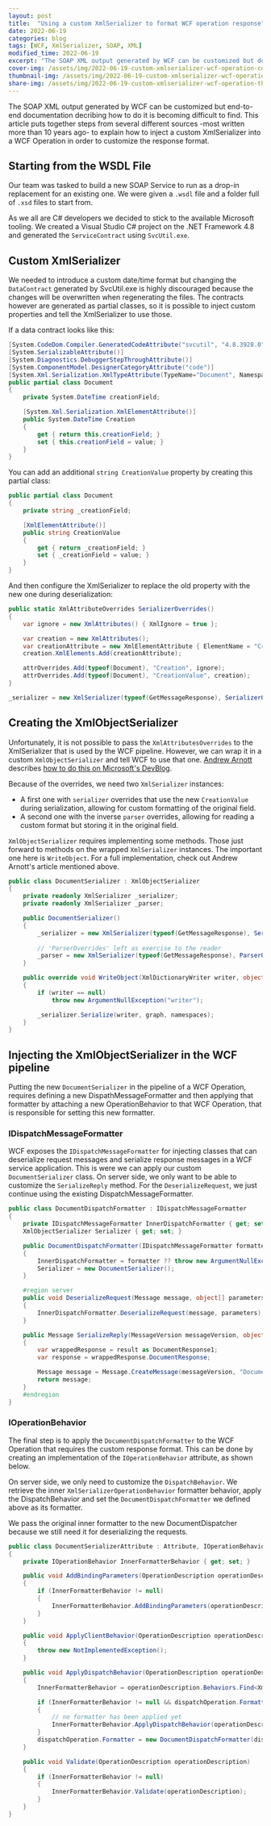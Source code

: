 ```yaml
---
layout: post
title:  "Using a custom XmlSerializer to format WCF operation response"
date: 2022-06-19
categories: blog
tags: [WCF, XmlSerializer, SOAP, XML]
modified_time: 2022-06-19
excerpt: "The SOAP XML output generated by WCF can be customized but documentation on how to do it is becoming difficult to find. This article puts together steps from several different sources to explain how to inject a custom XmlSerializer into a WCF Operation in order to customize the response."
cover-img: /assets/img/2022-06-19-custom-xmlserializer-wcf-operation-cover.jpg
thumbnail-img: /assets/img/2022-06-19-custom-xmlserializer-wcf-operation-thumb.jpg
share-img: /assets/img/2022-06-19-custom-xmlserializer-wcf-operation-thumb.jpg
---
```


The SOAP XML output generated by WCF can be customized but end-to-end documentation decribing how to do it is becoming difficult to find. This article puts together steps from several different sources -most written more than 10 years ago- to explain how to inject a custom XmlSerializer into a WCF Operation in order to customize the response format.

## Starting from the WSDL File

Our team was tasked to build a new SOAP Service to run as a drop-in replacement for an existing one. We were given a `.wsdl` file and a folder full of `.xsd` files to start from.

As we all are C# developers we decided to stick to the available Microsoft tooling. We created a Visual Studio C# project on the .NET Framework 4.8 and generated the `ServiceContract` using `SvcUtil.exe`.

## Custom XmlSerializer

We needed to introduce a custom date/time format but changing the `DataContract` generated by SvcUtil.exe is highly discouraged because the changes will be overwritten when regenerating the files. The contracts however are generated as partial classes, so it is possible to inject custom properties and tell the XmlSerializer to use those.

If a data contract looks like this:

```` csharp
[System.CodeDom.Compiler.GeneratedCodeAttribute("svcutil", "4.8.3928.0")]
[System.SerializableAttribute()]
[System.Diagnostics.DebuggerStepThroughAttribute()]
[System.ComponentModel.DesignerCategoryAttribute("code")]
[System.Xml.Serialization.XmlTypeAttribute(TypeName="Document", Namespace="...")]
public partial class Document
{
    private System.DateTime creationField;    

    [System.Xml.Serialization.XmlElementAttribute()]
    public System.DateTime Creation
    {
        get { return this.creationField; }
        set { this.creationField = value; }
    }
}
````

You can add an additional `string CreationValue` property by creating this partial class:

```` csharp
public partial class Document
{
    private string _creationField;

    [XmlElementAttribute()]
    public string CreationValue
    {
        get { return _creationField; }
        set { _creationField = value; }
    }
}
````

And then configure the XmlSerializer to replace the old property with the new one during deserialization:

```` csharp
public static XmlAttributeOverrides SerializerOverrides()
{
    var ignore = new XmlAttributes() { XmlIgnore = true };

    var creation = new XmlAttributes();
    var creationAttribute = new XmlElementAttribute { ElementName = "Creation" };
    creation.XmlElements.Add(creationAttribute);

    attrOverrides.Add(typeof(Document), "Creation", ignore);
    attrOverrides.Add(typeof(Document), "CreationValue", creation);    
}

_serializer = new XmlSerializer(typeof(GetMessageResponse), SerializerOverrides());
````

## Creating the XmlObjectSerializer

Unfortunately, it is not possible to pass the `XmlAttributesOverrides` to the XmlSerializer that is used by the WCF pipeline. However, we can wrap it in a custom `XmlObjectSerializer` and tell WCF to use that one. [Andrew Arnott](https://github.com/AArnott) describes [how to do this on Microsoft's DevBlog](https://devblogs.microsoft.com/premier-developer/using-the-xmlserializer-as-an-xmlobjectserializer-with-wcf/).

Because of the overrides, we need two `XmlSerializer` instances:
- A first one with `serializer` overrides that use the new `CreationValue` during serialization, allowing for custom formatting of the original field.
- A second one with the inverse `parser` overrides, allowing for reading a custom format but storing it in the original field.

`XmlObjectSerializer` requires implementing some methods. Those just forward to methods on the wrapped `XmlSerializer` instances. The important one here is `WriteObject`. For a full implementation, check out Andrew Arnott's article mentioned above.

```` csharp
public class DocumentSerializer : XmlObjectSerializer
{
    private readonly XmlSerializer _serializer;
    private readonly XmlSerializer _parser;

    public DocumentSerializer()
    {
        _serializer = new XmlSerializer(typeof(GetMessageResponse), SerializerOverrides());
        
        // 'ParserOverrides' left as exercise to the reader
        _parser = new XmlSerializer(typeof(GetMessageResponse), ParserOverrides()); 
    }

    public override void WriteObject(XmlDictionaryWriter writer, object graph)
    {
        if (writer == null)
            throw new ArgumentNullException("writer");

        _serializer.Serialize(writer, graph, namespaces);
    }
}
````

## Injecting the XmlObjectSerializer in the WCF pipeline

Putting the new `DocumentSerializer` in the pipeline of a WCF Operation, requires defining a new DispathMessageFormatter and then applying that formatter by attaching a new OperationBehavior to that WCF Operation, that is responsible for setting this new formatter.

### IDispatchMessageFormatter

WCF exposes the `IDispatchMessageFormatter` for injecting classes that can deserialize request messages and serialize response messages in a WCF service application. This is were we can apply our custom `DocumentSerializer` class. On server side, we only want to be able to customize the `SerializeReply` method. For the `DeserializeRequest`, we just continue using the existing DispatchMessageFormatter.

```` csharp
public class DocumentDispatchFormatter : IDispatchMessageFormatter
{
    private IDispatchMessageFormatter InnerDispatchFormatter { get; set; }
    XmlObjectSerializer Serializer { get; set; }

    public DocumentDispatchFormatter(IDispatchMessageFormatter formatter)
    {
        InnerDispatchFormatter = formatter ?? throw new ArgumentNullException(nameof(formatter));
        Serializer = new DocumentSerializer();
    }

    #region server
    public void DeserializeRequest(Message message, object[] parameters)
    {
        InnerDispatchFormatter.DeserializeRequest(message, parameters);
    }

    public Message SerializeReply(MessageVersion messageVersion, object[] parameters, object result)
    {
        var wrappedResponse = result as DocumentResponse1;
        var response = wrappedResponse.DocumentResponse;

        Message message = Message.CreateMessage(messageVersion, "Document", response, Serializer);
        return message;
    }
    #endregion
}
````

### IOperationBehavior

The final step is to apply the `DocumentDispatchFormatter` to the WCF Operation that requires the custom response format. This can be done by creating an implementation of the `IOperationBehavior` attribute, as shown below.

On server side, we only need to customize the `DispatchBehavior`. We retrieve the inner `XmlSerializerOperationBehavior` formatter behavior, apply the DispatchBehavior and set the `DocumentDispatchFormatter` we defined above as its formatter.

We pass the original inner formatter to the new DocumentDispatcher because we still need it for deserializing the requests.

```` csharp
public class DocumentSerializerAttribute : Attribute, IOperationBehavior
{
    private IOperationBehavior InnerFormatterBehavior { get; set; }

    public void AddBindingParameters(OperationDescription operationDescription, BindingParameterCollection bindingParameters)
    {
        if (InnerFormatterBehavior != null)
        {
            InnerFormatterBehavior.AddBindingParameters(operationDescription, bindingParameters);
        }
    }

    public void ApplyClientBehavior(OperationDescription operationDescription, ClientOperation clientOperation)
    {
        throw new NotImplementedException();
    }

    public void ApplyDispatchBehavior(OperationDescription operationDescription, DispatchOperation dispatchOperation)
    {
        InnerFormatterBehavior = operationDescription.Behaviors.Find<XmlSerializerOperationBehavior>();

        if (InnerFormatterBehavior != null && dispatchOperation.Formatter == null)
        {
            // no formatter has been applied yet
            InnerFormatterBehavior.ApplyDispatchBehavior(operationDescription, dispatchOperation);
        }
        dispatchOperation.Formatter = new DocumentDispatchFormatter(dispatchOperation.Formatter);
    }

    public void Validate(OperationDescription operationDescription)
    {
        if (InnerFormatterBehavior != null)
        {
            InnerFormatterBehavior.Validate(operationDescription);
        }
    }
}
````